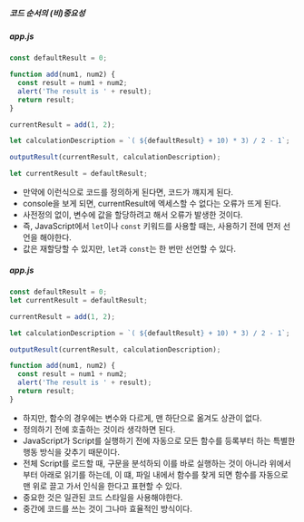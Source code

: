 ##### 코드 순서의 (비)중요성

##### app.js

```js
const defaultResult = 0;

function add(num1, num2) {
  const result = num1 + num2;
  alert('The result is ' + result);
  return result;
}

currentResult = add(1, 2);

let calculationDescription = `( ${defaultResult} + 10) * 3) / 2 - 1`;

outputResult(currentResult, calculationDescription);

let currentResult = defaultResult;
```

- 만약에 이런식으로 코드를 정의하게 된다면, 코드가 꺠지게 된다.
- console을 보게 되면, currentResult에 엑세스할 수 없다는 오류가 뜨게 된다.
- 사전정의 없이, 변수에 값을 할당하려고 해서 오류가 발생한 것이다.
- 즉,  JavaScript에서 `let`이나 `const` 키워드를 사용할 때는, 사용하기 전에 먼저 선언을 해야한다.
- 값은 재할당할 수 있지만, `let`과 `const`는 한 번만 선언할 수 있다.

##### app.js

```js
const defaultResult = 0;
let currentResult = defaultResult;

currentResult = add(1, 2);

let calculationDescription = `( ${defaultResult} + 10) * 3) / 2 - 1`;

outputResult(currentResult, calculationDescription);

function add(num1, num2) {
  const result = num1 + num2;
  alert('The result is ' + result);
  return result;
}
```

- 하지만, 함수의 경우에는 변수와 다르게, 맨 하단으로 옮겨도 상관이 없다.
- 정의하기 전에 호출하는 것이라 생각하면 된다.
- JavaScript가 Script를 실행하기 전에 자동으로 모든 함수를 등록부터 하는 특별한 행동 방식을 갖추기 때문이다.
- 전체 Script를 로드할 때, 구문을 분석하되 이를 바로 실행하는 것이 아니라 위에서부터 아래로 읽기를 하는데, 이 떄, 파일 내에서 함수를 찾게 되면 함수를 자동으로 맨 위로 끌고 가서 인식을 한다고 표현할 수 있다.
- 중요한 것은 일관된 코드 스타일을 사용해야한다.
- 중간에 코드를 쓰는 것이 그나마 효율적인 방식이다.